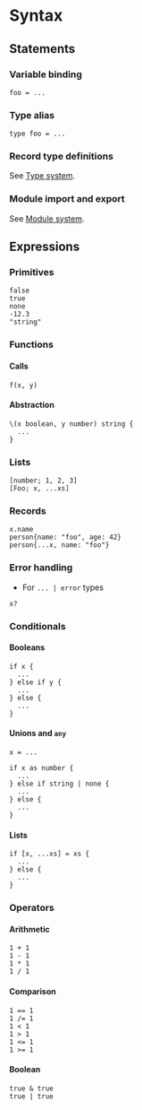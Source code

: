 # Syntax

## Statements

### Variable binding

```
foo = ...
```

### Type alias

```
type foo = ...
```

### Record type definitions

See [Type system](type_system.md#records).

### Module import and export

See [Module system](module_system.md).

## Expressions

### Primitives

```
false
true
none
-12.3
"string"
```

### Functions

#### Calls

```
f(x, y)
```

#### Abstraction

```
\(x boolean, y number) string {
  ...
}
```

### Lists

```
[number; 1, 2, 3]
[Foo; x, ...xs]
```

### Records

```
x.name
person{name: "foo", age: 42}
person{...x, name: "foo"}
```

### Error handling

- For `... | error` types

```
x?
```

### Conditionals

#### Booleans

```
if x {
  ...
} else if y {
  ...
} else {
  ...
}
```

#### Unions and `any`

```
x = ...

if x as number {
  ...
} else if string | none {
  ...
} else {
  ...
}
```

#### Lists

```
if [x, ...xs] = xs {
  ...
} else {
  ...
}
```

### Operators

#### Arithmetic

```
1 + 1
1 - 1
1 * 1
1 / 1
```

#### Comparison

```
1 == 1
1 /= 1
1 < 1
1 > 1
1 <= 1
1 >= 1
```

#### Boolean

```
true & true
true | true
```
